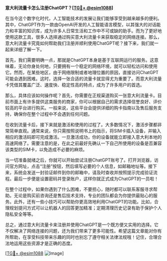 **意大利流量卡怎么注册ChatGPT？[[TG💪+ @esim1088](https://t.me/s/esim1088)]**

在当今这个数字化时代，人工智能技术的发展让我们能够享受到越来越多的便利。其中，ChatGPT作为一款由OpenAI开发的人工智能语言模型，以其强大的对话能力和丰富的知识库，成为许多人日常生活和工作中不可或缺的助手。而为了更好地使用这款工具，很多人选择通过购买意大利流量卡来获取稳定的网络连接。那么，意大利流量卡究竟如何帮助我们注册并顺利使用ChatGPT呢？接下来，我们就一起来详细了解一下。

首先，我们需要明确一点，那就是ChatGPT本身是基于互联网运行的服务。这意味着，无论你身处何地，只要拥有一个稳定的网络环境，就可以轻松访问和使用它。然而，在某些地区，由于网络限制或者地理位置的原因，直接访问ChatGPT可能会遇到困难。这时，选择一张合适的流量卡就显得尤为重要了。而意大利流量卡凭借其覆盖广泛、速度快、稳定性高的特点，成为了许多用户的首选。

那么，具体应该如何操作呢？首先，你需要在正规渠道购买一张意大利流量卡。目前市面上有许多提供这类服务的商家，你可以根据自己的需求选择信誉良好、评价较高的平台进行购买。一般来说，这些平台会提供详细的购卡指南以及售后服务支持，确保你在整个过程中不会遇到任何问题。

在收到流量卡后，接下来就是激活和使用的过程了。大多数情况下，激活步骤都非常简单直观。通常来说，你只需按照说明书上的指示，将SIM卡插入设备，并输入相应的激活码即可完成激活。一旦激活成功，你的设备就能立即接入意大利本地的高速网络了。需要注意的是，在此之前最好先确认一下自己所使用的设备是否兼容该类型的SIM卡，以免造成不必要的麻烦。

当一切准备就绪之后，你就可以开始尝试注册ChatGPT账号了。打开浏览器，访问官方网址，点击“注册”按钮，然后填写必要的个人信息，如邮箱地址等。接下来，系统会发送一封验证邮件到你的邮箱中，请及时查收并按照提示完成验证流程。最后一步便是设置密码并登录账户，这样你就正式成为ChatGPT的一员啦！

在整个过程中，如果你遇到了什么困难，不要担心，随时都可以联系客服寻求帮助。无论是购买前咨询还是售后技术支持，专业的团队都会为你提供最贴心的服务。此外，还有一些小技巧可以帮助你更高效地利用ChatGPT的功能。比如，合理规划提问方式可以让机器人的回答更加精准；定期清理历史记录有助于保护个人隐私安全等等。

总之，通过意大利流量卡来注册并使用ChatGPT是一个既方便又实用的选择。它不仅解决了网络连接的问题，还为我们带来了更多可能性。希望这篇文章能对你有所帮助，在享受科技带来乐趣的同时也别忘了遵守相关法律法规哦！记住，合理合法地运用这些资源才是正确的态度。

[[TG💪+ @esim1088](https://t.me/s/esim1088) ![Image](https://i.postimg.cc/4NQfJmqS/Snipaste-2025-05-13-00-14-12.png)]